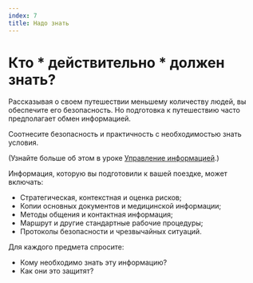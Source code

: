 ```yaml
---
index: 7
title: Надо знать
---
```

# Кто * действительно * должен знать?

Рассказывая о своем путешествии меньшему количеству людей, вы обеспечите его безопасность. Но подготовка к путешествию часто предполагает обмен информацией.

Соотнесите безопасность и практичность с необходимостью знать условия.

(Узнайте больше об этом в уроке [Управление информацией](umbrella://information/managing-information).)

Информация, которую вы подготовили к вашей поездке, может включать:

*   Стратегическая, контекстная и оценка рисков;
*   Копии основных документов и медицинской информации;
*   Методы общения и контактная информация;
*   Маршрут и другие стандартные рабочие процедуры;
*   Протоколы безопасности и чрезвычайных ситуаций.

Для каждого предмета спросите:

*   Кому необходимо знать эту информацию?
*   Как они это защитят?